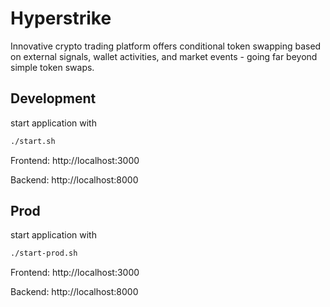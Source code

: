 # Hyperstrike
Innovative crypto trading platform offers conditional token swapping based on external signals, wallet activities, and market events - going far beyond simple token swaps.

## Development
start application with
```bash
./start.sh
```


Frontend: http://localhost:3000

Backend: http://localhost:8000

## Prod
start application with
```bash
./start-prod.sh
```

Frontend: http://localhost:3000

Backend: http://localhost:8000
